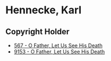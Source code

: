 # Hennecke, Karl

## Copyright Holder

- [567 - O Father, Let Us See His Death](/hymns/567.md)
- [9153 - O Father, Let Us See His Death](/hymns/9153.md)

